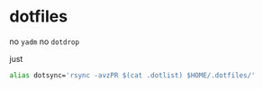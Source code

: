 # dotfiles

no `yadm` no `dotdrop`

just 
```bash
alias dotsync='rsync -avzPR $(cat .dotlist) $HOME/.dotfiles/'
```
